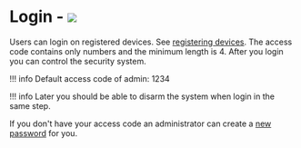 # Login - <img src="https://img.shields.io/badge/Access-User-orange?style=square">

Users can login on registered devices. See [registering devices](register.md).
The access code contains only numbers and the minimum length is 4.
After you login you can control the security system.

!!! info
    Default access code of admin: 1234

!!! info
    Later you should be able to disarm the system when login in the same step.

If you don't have your access code an administrator can create a [new password](users.md) for you.